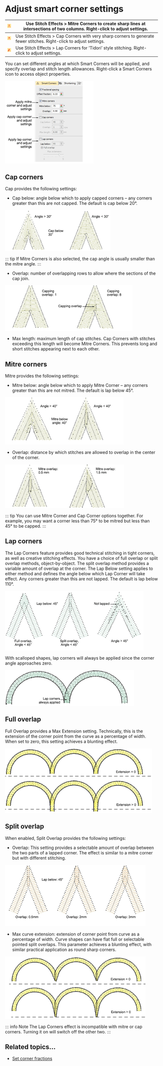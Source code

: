 # Adjust smart corner settings

| ![MitreCorners00048.png](assets/MitreCorners00048.png) | Use Stitch Effects > Mitre Corners to create sharp lines at intersections of two columns. Right-click to adjust settings. |
| ------------------------------------------------------ | ------------------------------------------------------------------------------------------------------------------------- |
| ![CapCorners00049.png](assets/CapCorners00049.png)     | Use Stitch Effects > Cap Corners with very sharp corners to generate fewer stitches. Right-click to adjust settings.      |
| ![LapCorners00050.png](assets/LapCorners00050.png)     | Use Stitch Effects > Lap Corners for ‘Tidori’ style stitching. Right-click to adjust settings.                            |

You can set different angles at which Smart Corners will be applied, and specify overlap and stitch length allowances. Right-click a Smart Corners icon to access object properties.

![quality00051.png](assets/quality00051.png)

## Cap corners

Cap provides the following settings:

- Cap below: angle below which to apply capped corners – any corners greater than this are not capped. The default is cap below 20°.

![quality00054.png](assets/quality00054.png)

::: tip
If Mitre Corners is also selected, the cap angle is usually smaller than the mitre angle.
:::

- Overlap: number of overlapping rows to allow where the sections of the cap join.

![quality00057.png](assets/quality00057.png)

- Max length: maximum length of cap stitches. Cap Corners with stitches exceeding this length will become Mitre Corners. This prevents long and short stitches appearing next to each other.

## Mitre corners

Mitre provides the following settings:

- Mitre below: angle below which to apply Mitre Corner – any corners greater than this are not mitred. The default is lap below 45°.

![quality00060.png](assets/quality00060.png)

- Overlap: distance by which stitches are allowed to overlap in the center of the corner.

![quality00063.png](assets/quality00063.png)

::: tip
You can use Mitre Corner and Cap Corner options together. For example, you may want a corner less than 75° to be mitred but less than 45° to be capped.
:::

## Lap corners

The Lap Corners feature provides good technical stitching in tight corners, as well as creative stitching effects. You have a choice of full overlap or split overlap methods, object-by-object. The split overlap method provides a variable amount of overlap at the corner. The Lap Below setting applies to either method and defines the angle below which Lap Corner will take effect. Any corners greater than this are not lapped. The default is lap below 110°.

![SmartCornersLap1.png](assets/SmartCornersLap1.png)

With scalloped shapes, lap corners will always be applied since the corner angle approaches zero.

![SmartCornersLap3.png](assets/SmartCornersLap3.png)

## Full overlap

Full Overlap provides a Max Extension setting. Technically, this is the extension of the corner point from the curve as a percentage of width. When set to zero, this setting achieves a blunting effect.

![SmartCornersLap2.png](assets/SmartCornersLap2.png)

## Split overlap

When enabled, Split Overlap provides the following settings:

- Overlap: This setting provides a selectable amount of overlap between the two parts of a lapped corner. The effect is similar to a mitre corner but with different stitching.

![SmartCornersLap4.png](assets/SmartCornersLap4.png)

- Max curve extension: extension of corner point from curve as a percentage of width. Curve shapes can have flat full or selectable pointed split overlaps. This parameter achieves a blunting effect, with similar practical application as round sharp corners.

![SmartCornersLap5.png](assets/SmartCornersLap5.png)

::: info Note
The Lap Corners effect is incompatible with mitre or cap corners. Turning it on will switch off the other two.
:::

## Related topics...

- [Set corner fractions](../../Digitizing/input/Set_corner_fractions)
